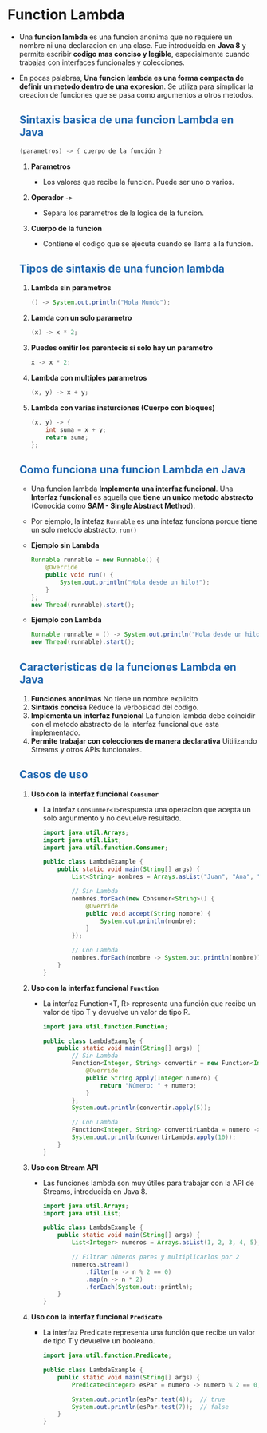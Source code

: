 # Function Lambda

* Una **funcion lambda** es una funcion anonima que no requiere un nombre ni una declaracion en una clase. Fue introducida en **Java 8** y permite escribir **codigo mas conciso y legible**, especialmente cuando trabajas con interfaces funcionales y colecciones.
* En pocas palabras, **Una funcion lambda es una forma compacta de definir un metodo dentro de una expresion**. Se utiliza para simplicar la creacion de funciones que se pasa como argumentos a otros metodos.

    ## <span style="color:#2168b0">Sintaxis basica de una funcion Lambda en Java</span>
    
    ```java
    (parametros) -> { cuerpo de la función }
    ```
    1. **Parametros**
        * Los valores que recibe la funcion. Puede ser uno o varios.
    2. **Operador `->`**
        * Separa los parametros de la logica de la funcion.
        
    3. **Cuerpo de la funcion**
        * Contiene el codigo que se ejecuta cuando se llama a la funcion.
        

    ## <span style="color:#2168b0">Tipos de sintaxis de una funcion lambda</span>
    
    1. **Lambda sin parametros** 
    
        ```java
        () -> System.out.println("Hola Mundo");
        ```
    2. **Lamda con un solo parametro**
    
        ```java
        (x) -> x * 2;
        ```
    3. **Puedes omitir los parentecis si solo hay un parametro**
    
        ```java
        x -> x * 2;
        ```
    4. **Lambda con multiples parametros**

        ```java
        (x, y) -> x + y;
        ```
    5. **Lambda con varias insturciones (Cuerpo con bloques)**
    
        ```java
        (x, y) -> {
            int suma = x + y;
            return suma;
        };
        ```
    ## <span style="color:#2168b0">Como funciona una funcion Lambda en Java</span>
    
    * Una funcion lambda **Implementa una interfaz funcional**. Una **Interfaz funcional** es aquella que **tiene un unico metodo abstracto** (Conocida como **SAM - Single Abstract Method**).
    * Por ejemplo, la intefaz `Runnable` es una intefaz funciona porque tiene un solo metodo abstracto, `run()`
    
    * **Ejemplo sin Lambda**
    
        ```java
        Runnable runnable = new Runnable() {
            @Override
            public void run() {
                System.out.println("Hola desde un hilo!");
            }
        };
        new Thread(runnable).start();
        ```
        
    * **Ejemplo con Lambda**

        ```java
        Runnable runnable = () -> System.out.println("Hola desde un hilo!");
        new Thread(runnable).start();
        ```

    ## <span style="color:#2168b0">Caracteristicas de la funciones Lambda en Java</span>
        
    1. **Funciones anonimas** No tiene un nombre explicito
    2. **Sintaxis concisa** Reduce la verbosidad del codigo.
    3. **Implementa un interfaz funcional** La funcion lambda debe coincidir con el metodo abstracto de la interfaz funcional que esta implementado.
    4. **Permite trabajar con colecciones de manera declarativa** Uitilizando Streams y otros APIs funcionales.
    
    ## <span style="color:#2168b0">Casos de uso</span>
    
    1. **Uso con la interfaz funcional `Consumer`**
        * La intefaz `Consummer<T>`respuesta una operacion que acepta un solo argunmento y no devuelve resultado.
        
            ```java
            import java.util.Arrays;
            import java.util.List;
            import java.util.function.Consumer;

            public class LambdaExample {
                public static void main(String[] args) {
                    List<String> nombres = Arrays.asList("Juan", "Ana", "Luis");

                    // Sin Lambda
                    nombres.forEach(new Consumer<String>() {
                        @Override
                        public void accept(String nombre) {
                            System.out.println(nombre);
                        }
                    });

                    // Con Lambda
                    nombres.forEach(nombre -> System.out.println(nombre));
                }
            }
            ```


     2. **Uso con la interfaz funcional `Function`**
        * La interfaz Function<T, R> representa una función que recibe un valor de tipo T y devuelve un valor de tipo R.
        
            ```java
            import java.util.function.Function;

            public class LambdaExample {
                public static void main(String[] args) {
                    // Sin Lambda
                    Function<Integer, String> convertir = new Function<Integer, String>() {
                        @Override
                        public String apply(Integer numero) {
                            return "Número: " + numero;
                        }
                    };
                    System.out.println(convertir.apply(5));

                    // Con Lambda
                    Function<Integer, String> convertirLambda = numero -> "Número: " + numero;
                    System.out.println(convertirLambda.apply(10));
                }
            }
            ```

    3. **Uso con Stream API**
        * Las funciones lambda son muy útiles para trabajar con la API de Streams, introducida en Java 8.

            ```java
            import java.util.Arrays;
            import java.util.List;

            public class LambdaExample {
                public static void main(String[] args) {
                    List<Integer> numeros = Arrays.asList(1, 2, 3, 4, 5);

                    // Filtrar números pares y multiplicarlos por 2
                    numeros.stream()
                        .filter(n -> n % 2 == 0)
                        .map(n -> n * 2)
                        .forEach(System.out::println);
                }
            }
            ```

    4. **Uso con la interfaz funcional `Predicate`**
        * La interfaz Predicate<T> representa una función que recibe un valor de tipo T y devuelve un booleano.

            ```java
            import java.util.function.Predicate;

            public class LambdaExample {
                public static void main(String[] args) {
                    Predicate<Integer> esPar = numero -> numero % 2 == 0;

                    System.out.println(esPar.test(4));  // true
                    System.out.println(esPar.test(7));  // false
                }
            }
            ```




    

      




    


    
  
    
      

